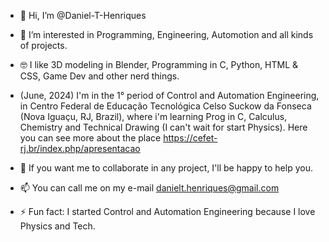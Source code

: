 - 👋 Hi, I’m @Daniel-T-Henriques
- 👀 I’m interested in Programming, Engineering, Automotion and all kinds of projects.
- 🤓 I like 3D modeling in Blender, Programming in C, Python, HTML & CSS, Game Dev and other nerd things.

- (June, 2024) I'm in the 1° period of Control and Automation Engineering,
in Centro Federal de Educação Tecnológica Celso Suckow da Fonseca (Nova Iguaçu, RJ, Brazil),
where i'm learning Prog in C, Calculus, Chemistry and Technical Drawing (I can't wait for start Physics).
Here you can see more about the place https://cefet-rj.br/index.php/apresentacao

- 🤝 If you want me to collaborate in any project, I'll be happy to help you.
- 📫 You can call me on my e-mail danielt.henriques@gmail.com
- ⚡ Fun fact: I started Control and Automation Engineering because I love Physics and Tech.

<!---
Daniel-T-Henriques/Daniel-T-Henriques is a ✨ special ✨ repository because its `README.md` (this file) appears on your GitHub profile.
You can click the Preview link to take a look at your changes.
--->

